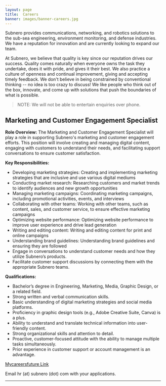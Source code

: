 ```yaml
---
layout: page
title:  Careers
banner: images/banner-careers.jpg
---
```


Subnero provides communications, networking, and robotics solutions to the sub-sea engineering, environment monitoring, and defense industries. We have a reputation for innovation and are currently looking to expand our team.

At Subnero, we believe that quality is key since our reputation drives our success. Quality comes naturally when everyone owns the task they undertake, does it with pride, and gives it their best. We also practice a culture of openness and continual improvement, giving and accepting timely feedback. We don't believe in being constrained by conventional thinking -- no idea is too crazy to discuss! We like people who think out of the box, innovate, and come up with solutions that push the boundaries of what is possible.

> NOTE: We will not be able to entertain enquiries over phone.

## Marketing and Customer Engagement Specialist

**Role Overview:**
The Marketing and Customer Engagement Specialist will play a role in supporting Subnero's marketing and customer engagement efforts. This position will involve creating and managing digital content, engaging with customers to understand their needs, and facilitating support conversations to ensure customer satisfaction.

**Key Responsibilities:**

- Developing marketing strategies: Creating and implementing marketing strategies that are inclusive and use various digital mediums     
- Conducting market research: Researching customers and market trends to identify audiences and new growth opportunities 
- Managing marketing campaigns: Coordinating marketing campaigns, including promotional activities, events, and interviews 
- Collaborating with other teams: Working with other teams, such as content, sales, and customer service, to ensure effective marketing campaigns 
- Optimizing website performance: Optimizing website performance to improve user experience and drive lead generation 
- Writing and editing content: Writing and editing content for print and online campaigns 
- Understanding brand guidelines: Understanding brand guidelines and ensuring they are followed
- Engage in conversations to understand customer needs and how they utilize Subnero’s products.
- Facilitate customer support discussions by connecting them with the appropriate Subnero teams.

**Qualifications:**
- Bachelor’s degree in Engineering, Marketing, Media, Graphic Design, or a related field.
- Strong written and verbal communication skills.
- Basic understanding of digital marketing strategies and social media platforms.
- Proficiency in graphic design tools (e.g., Adobe Creative Suite, Canva) is a plus.
- Ability to understand and translate technical information into user-friendly content.
- Strong organizational skills and attention to detail.
- Proactive, customer-focused attitude with the ability to manage multiple tasks simultaneously.
- Prior experience in customer support or account management is an advantage.

[Mycareersfuture Link](https://www.mycareersfuture.gov.sg/job/9b7cd2844e9f77ebda3b2596c35ac6b3)

Email hr (at) subnero (dot) com with your applications. 

---
